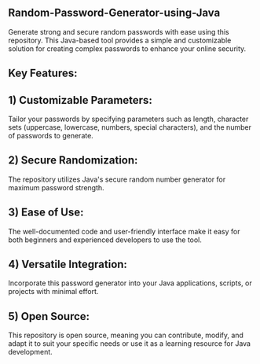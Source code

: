 ## Random-Password-Generator-using-Java
Generate strong and secure random passwords with ease using this repository. This Java-based tool provides a simple and customizable solution for creating complex passwords to enhance your online security.
## Key Features:
## 1) Customizable Parameters:
Tailor your passwords by specifying parameters such as length, character sets (uppercase, lowercase, numbers, special characters), and the number of passwords to generate.
## 2) Secure Randomization:
The repository utilizes Java's secure random number generator for maximum password strength.
## 3) Ease of Use:
The well-documented code and user-friendly interface make it easy for both beginners and experienced developers to use the tool.
## 4) Versatile Integration:
Incorporate this password generator into your Java applications, scripts, or projects with minimal effort.
## 5) Open Source:
This repository is open source, meaning you can contribute, modify, and adapt it to suit your specific needs or use it as a learning resource for Java development.

